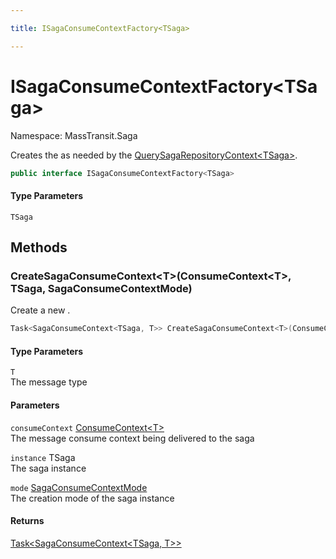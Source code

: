 ```yaml
---

title: ISagaConsumeContextFactory<TSaga>

---
```


# ISagaConsumeContextFactory\<TSaga\>

Namespace: MassTransit.Saga

Creates the  as needed by the [QuerySagaRepositoryContext\<TSaga\>](../masstransit-saga/querysagarepositorycontext-1).

```csharp
public interface ISagaConsumeContextFactory<TSaga>
```

#### Type Parameters

`TSaga`<br/>

## Methods

### **CreateSagaConsumeContext\<T\>(ConsumeContext\<T\>, TSaga, SagaConsumeContextMode)**

Create a new .

```csharp
Task<SagaConsumeContext<TSaga, T>> CreateSagaConsumeContext<T>(ConsumeContext<T> consumeContext, TSaga instance, SagaConsumeContextMode mode)
```

#### Type Parameters

`T`<br/>
The message type

#### Parameters

`consumeContext` [ConsumeContext\<T\>](../../masstransit-abstractions/masstransit/consumecontext-1)<br/>
The message consume context being delivered to the saga

`instance` TSaga<br/>
The saga instance

`mode` [SagaConsumeContextMode](../masstransit-saga/sagaconsumecontextmode)<br/>
The creation mode of the saga instance

#### Returns

[Task\<SagaConsumeContext\<TSaga, T\>\>](https://learn.microsoft.com/en-us/dotnet/api/system.threading.tasks.task-1)<br/>
